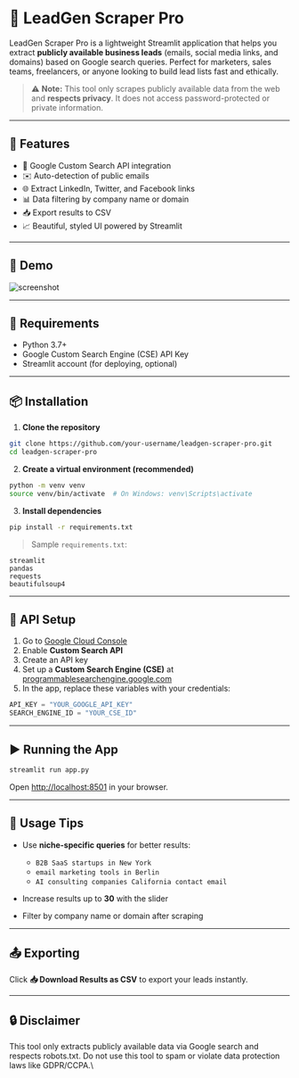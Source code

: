 # 🚀 LeadGen Scraper Pro

LeadGen Scraper Pro is a lightweight Streamlit application that helps you extract **publicly available business leads** (emails, social media links, and domains) based on Google search queries. Perfect for marketers, sales teams, freelancers, or anyone looking to build lead lists fast and ethically.

> ⚠️ **Note:** This tool only scrapes publicly available data from the web and **respects privacy**. It does not access password-protected or private information.

---

## 🧰 Features

- 🔎 Google Custom Search API integration
- ✉️ Auto-detection of public emails
- 🌐 Extract LinkedIn, Twitter, and Facebook links
- 📊 Data filtering by company name or domain
- 📥 Export results to CSV
- 📈 Beautiful, styled UI powered by Streamlit

---

## 🚀 Demo

![screenshot](https://via.placeholder.com/1200x600?text=LeadGen+Scraper+Pro+UI+Preview)

---

## 🔧 Requirements

- Python 3.7+
- Google Custom Search Engine (CSE) API Key
- Streamlit account (for deploying, optional)

---

## 📦 Installation

1. **Clone the repository**

```bash
git clone https://github.com/your-username/leadgen-scraper-pro.git
cd leadgen-scraper-pro
```

2. **Create a virtual environment (recommended)**

```bash
python -m venv venv
source venv/bin/activate  # On Windows: venv\Scripts\activate
```

3. **Install dependencies**

```bash
pip install -r requirements.txt
```

> Sample `requirements.txt`:
```
streamlit
pandas
requests
beautifulsoup4
```

---

## 🔐 API Setup

1. Go to [Google Cloud Console](https://console.cloud.google.com/)
2. Enable **Custom Search API**
3. Create an API key
4. Set up a **Custom Search Engine (CSE)** at [programmablesearchengine.google.com](https://programmablesearchengine.google.com/)
5. In the app, replace these variables with your credentials:

```python
API_KEY = "YOUR_GOOGLE_API_KEY"
SEARCH_ENGINE_ID = "YOUR_CSE_ID"
```

---

## ▶️ Running the App

```bash
streamlit run app.py
```

Open [http://localhost:8501](http://localhost:8501) in your browser.

---

## 🧠 Usage Tips

- Use **niche-specific queries** for better results:
  - `B2B SaaS startups in New York`
  - `email marketing tools in Berlin`
  - `AI consulting companies California contact email`

- Increase results up to **30** with the slider
- Filter by company name or domain after scraping

---

## 📤 Exporting

Click **📥 Download Results as CSV** to export your leads instantly.

---

## 🔒 Disclaimer

This tool only extracts publicly available data via Google search and respects robots.txt. Do not use this tool to spam or violate data protection laws like GDPR/CCPA.\
